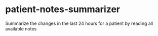 # patient-notes-summarizer
Summarize the changes in the last 24 hours for a patient by reading all available notes
